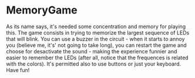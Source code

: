 # MemoryGame
As its name says, it's needed some concentration and memory for playing this.
The game consists in trying to memorize the largest sequence of LEDs that will blink.
You can use a buzzer in the circuit - when it starts to annoy you (believe me, it's' not going to take long), you can restart the game and choose for desactivate the sound - making the experience funnier and easier to remember the LEDs (after all, notice that the frequences is related with the colors).
It's permitted also to use buttons or just your keyboard.
Have fun!
